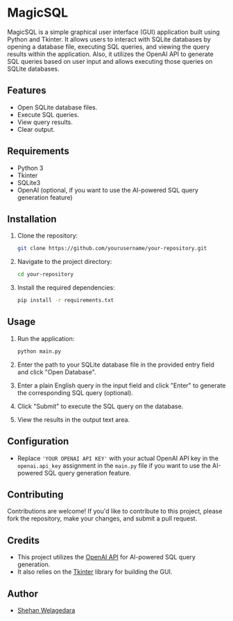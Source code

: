 # MagicSQL

MagicSQL is a simple graphical user interface (GUI) application built using Python and Tkinter. It allows users to interact with SQLite databases by opening a database file, executing SQL queries, and viewing the query results within the application. Also, it utilizes the OpenAI API to generate SQL queries based on user input and allows executing those queries on SQLite databases.

## Features

- Open SQLite database files.
- Execute SQL queries.
- View query results.
- Clear output.

## Requirements

- Python 3
- Tkinter
- SQLite3
- OpenAI (optional, if you want to use the AI-powered SQL query generation feature)

## Installation

1. Clone the repository:

    ```bash
    git clone https://github.com/yourusername/your-repository.git
    ```

2. Navigate to the project directory:

    ```bash
    cd your-repository
    ```

3. Install the required dependencies:

    ```bash
    pip install -r requirements.txt
    ```

## Usage

1. Run the application:

    ```bash
    python main.py
    ```

2. Enter the path to your SQLite database file in the provided entry field and click "Open Database".
   
3. Enter a plain English query in the input field and click "Enter" to generate the corresponding SQL query (optional).
   
4. Click "Submit" to execute the SQL query on the database.

5. View the results in the output text area.

## Configuration

- Replace `'YOUR OPENAI API KEY'` with your actual OpenAI API key in the `openai.api_key` assignment in the `main.py` file if you want to use the AI-powered SQL query generation feature.

## Contributing

Contributions are welcome! If you'd like to contribute to this project, please fork the repository, make your changes, and submit a pull request.

## Credits

- This project utilizes the [OpenAI API](https://openai.com/) for AI-powered SQL query generation.
- It also relies on the [Tkinter](https://docs.python.org/3/library/tkinter.html) library for building the GUI.

## Author

- [Shehan Welagedara](https://github.com/shehan-welagedara)
